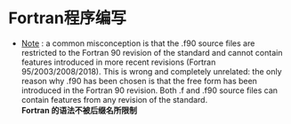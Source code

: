 # Fortran程序编写
- [Note](https://fortran-lang.org/learn/quickstart/gotchas) : a common misconception is that the .f90 source files are restricted to the Fortran 90 revision of the standard and cannot contain features introduced in more recent revisions (Fortran 95/2003/2008/2018).
This is wrong and completely unrelated: the only reason why .f90 has been chosen is that the free form has been introduced in the Fortran 90 revision. Both .f and .f90 source files can contain features from any revision of the standard.  
**Fortran 的语法不被后缀名所限制**

